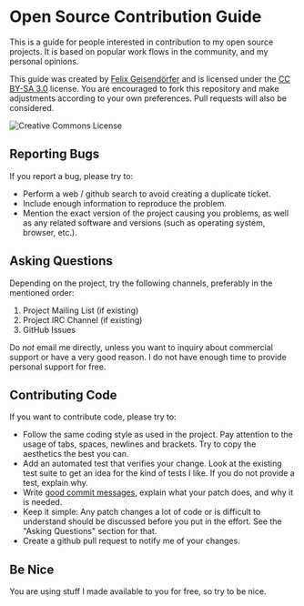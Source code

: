 # Open Source Contribution Guide

This is a guide for people interested in contribution to my open source
projects. It is based on popular work flows in the community, and my personal
opinions.

This guide was created by [Felix Geisendörfer](http://felixge.de/) and is
licensed under the [CC BY-SA 3.0](http://creativecommons.org/licenses/by-sa/3.0/)
license. You are encouraged to fork this repository and make adjustments
according to your own preferences. Pull requests will also be considered.

![Creative Commons License](http://i.creativecommons.org/l/by-sa/3.0/88x31.png)

## Reporting Bugs

If you report a bug, please try to:

* Perform a web / github search to avoid creating a duplicate ticket.
* Include enough information to reproduce the problem.
* Mention the exact version of the project causing you problems, as well as
  any related software and versions (such as operating system, browser, etc.).

## Asking Questions

Depending on the project, try the following channels, preferably in the
mentioned order:

1. Project Mailing List (if existing)
1. Project IRC Channel (if existing)
1. GitHub Issues

Do *not* email me directly, unless you want to inquiry about commercial support
or have a very good reason. I do not have enough time to provide personal
support for free.

## Contributing Code

If you want to contribute code, please try to:

* Follow the same coding style as used in the project. Pay attention to the
  usage of tabs, spaces, newlines and brackets. Try to copy the aesthetics the
  best you can.
* Add an automated test that verifies your change. Look at the existing test
  suite to get an idea for the kind of tests I like. If you do not provide a
  test, explain why.
* Write [good commit messages](http://tbaggery.com/2008/04/19/a-note-about-git-commit-messages.html),
  explain what your patch does, and why it is needed.
* Keep it simple: Any patch changes a lot of code or is difficult to understand
  should be discussed before you put in the effort. See the "Asking Questions"
  section for that.
* Create a github pull request to notify me of your changes.

## Be Nice

You are using stuff I made available to you for free, so try to be nice.
